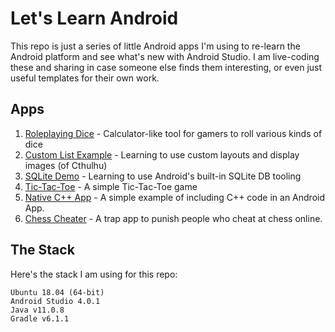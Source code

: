 # Let's Learn Android

This repo is just a series of little Android apps I'm using to re-learn the Android platform and see what's new with Android Studio. I am live-coding these and sharing in case someone else finds them interesting, or even just useful templates for their own work.

## Apps

1. [Roleplaying Dice](RoleplayingDice/) - Calculator-like tool for gamers to roll various kinds of dice
2. [Custom List Example](CustomListExample/) - Learning to use custom layouts and display images (of Cthulhu)
3. [SQLite Demo](SQLiteDemo/) - Learning to use Android's built-in SQLite DB tooling
4. [Tic-Tac-Toe](TicTacToe/) - A simple Tic-Tac-Toe game
5. [Native C++ App](NativeCPPApp) - A simple example of including C++ code in an Android App.
6. [Chess Cheater](ChessChater) - A trap app to punish people who cheat at chess online.


## The Stack

Here's the stack I am using for this repo:

    Ubuntu 18.04 (64-bit)
    Android Studio 4.0.1
    Java v11.0.8
    Gradle v6.1.1
